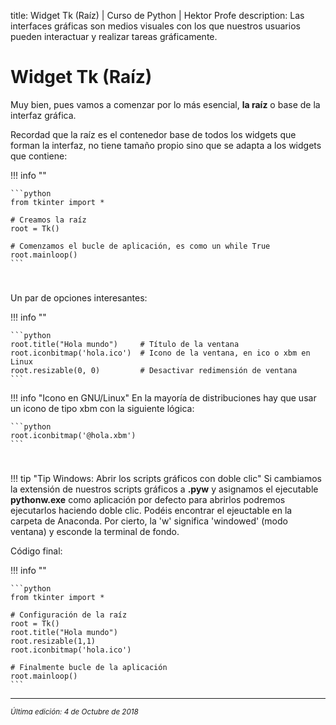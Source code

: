 title: Widget Tk (Raíz) | Curso de Python | Hektor Profe
description: Las interfaces gráficas son medios visuales con los que nuestros usuarios pueden interactuar y realizar tareas gráficamente.

# Widget Tk (Raíz)

Muy bien, pues vamos a comenzar por lo más esencial, **la raíz** o base de la interfaz gráfica. 

Recordad que la raíz es el contenedor base de todos los widgets que forman la interfaz, no tiene tamaño propio sino que se adapta a los widgets que contiene:

!!! info "" 

    ```python
    from tkinter import *

    # Creamos la raíz
	root = Tk()

    # Comenzamos el bucle de aplicación, es como un while True
	root.mainloop()  
    ```

<div style="text-align:center;margin-top:25px"><img class="lazy" data-src="{{cdn}}/images/tkinter/01.png"/></div>

Un par de opciones interesantes:

!!! info "" 

    ```python
	root.title("Hola mundo")     # Título de la ventana 
	root.iconbitmap('hola.ico')  # Icono de la ventana, en ico o xbm en Linux
	root.resizable(0, 0)         # Desactivar redimensión de ventana    
    ```

!!! info "Icono en GNU/Linux"
    En la mayoría de distribuciones hay que usar un icono de tipo xbm con la siguiente lógica:

    ```python
    root.iconbitmap('@hola.xbm')
    ```

<div style="text-align:center;margin-top:25px"><img class="lazy" data-src="{{cdn}}/images/tkinter/02.png"/></div>

!!! tip "Tip Windows: Abrir los scripts gráficos con doble clic"
    Si cambiamos la extensión de nuestros scripts gráficos a **.pyw** y asignamos el ejecutable **pythonw.exe** como aplicación por defecto para abrirlos podremos ejecutarlos haciendo doble clic. Podéis encontrar el ejeuctable en la carpeta de Anaconda. Por cierto, la 'w' significa 'windowed' (modo ventana) y esconde la terminal de fondo.

Código final:

!!! info "" 

    ```python
    from tkinter import *

    # Configuración de la raíz
    root = Tk()
    root.title("Hola mundo")
    root.resizable(1,1)
    root.iconbitmap('hola.ico')

    # Finalmente bucle de la aplicación
    root.mainloop()
    ```

___
<small class="edited"><i>Última edición: 4 de Octubre de 2018</i></small>